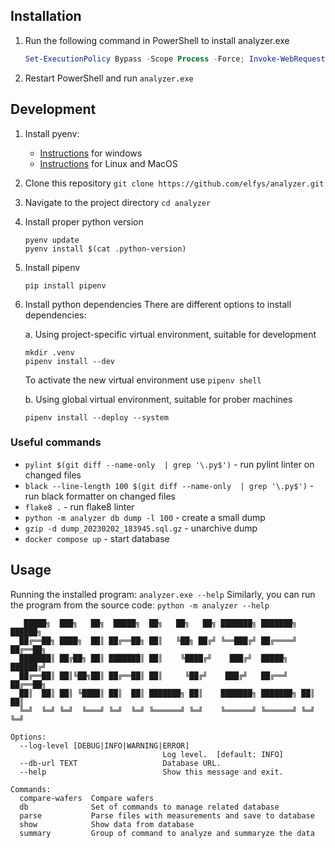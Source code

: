 ## Installation

1. Run the following command in PowerShell to install analyzer.exe
   ```powershell
   Set-ExecutionPolicy Bypass -Scope Process -Force; Invoke-WebRequest -UseBasicParsing -Uri "https://raw.githubusercontent.com/elfys/analyzer/main/install.ps1" -OutFile "./install-analyzer.ps1"; &"./install-analyzer.ps1"; & rm "install-analyzer.ps1"
   ```
2. Restart PowerShell and run `analyzer.exe`


## Development

1. Install pyenv:
    - [Instructions](https://pyenv-win.github.io/pyenv-win/#installation) for windows
    - [Instructions](https://github.com/pyenv/pyenv#installation) for Linux and MacOS
2. Clone this repository
   `git clone https://github.com/elfys/analyzer.git`
3. Navigate to the project directory
   `cd analyzer`
4. Install proper python version
   ```shell
   pyenv update
   pyenv install $(cat .python-version)
   ```
5. Install pipenv
   ```shell
   pip install pipenv
   ```
6. Install python dependencies
   There are different options to install dependencies:

   a. Using project-specific virtual environment, suitable for development

      ```shell
      mkdir .venv
      pipenv install --dev
      ```
      To activate the new virtual environment use `pipenv shell`

   b. Using global virtual environment, suitable for prober machines
      
      ```shell
      pipenv install --deploy --system 
      ```


### Useful commands

- `pylint $(git diff --name-only  | grep '\.py$')` - run pylint linter on changed files
- `black --line-length 100 $(git diff --name-only  | grep '\.py$')` - run black formatter on changed files
- `flake8 .` - run flake8 linter
- `python -m analyzer db dump -l 100` - create a small dump
- `gzip -d dump_20230202_183945.sql.gz` - unarchive dump
- `docker compose up` - start database

## Usage

Running the installed program: `analyzer.exe --help`
Similarly, you can run the program from the source code: `python -m analyzer --help`

```
   █████╗  ███╗   ██╗  █████╗  ██╗   ██╗   ██╗ ███████╗ ███████╗ ██████╗ 
  ██╔══██╗ ████╗  ██║ ██╔══██╗ ██║   ╚██╗ ██╔╝ ╚══███╔╝ ██╔════╝ ██╔══██╗ 
  ███████║ ██╔██╗ ██║ ███████║ ██║    ╚████╔╝    ███╔╝  █████╗   ██████╔╝ 
  ██╔══██║ ██║╚██╗██║ ██╔══██║ ██║     ╚██╔╝    ███╔╝   ██╔══╝   ██╔══██╗ 
  ██║  ██║ ██║ ╚████║ ██║  ██║ ███████╗ ██║    ███████╗ ███████╗ ██║  ██║ 
  ╚═╝  ╚═╝ ╚═╝  ╚═══╝ ╚═╝  ╚═╝ ╚══════╝ ╚═╝    ╚══════╝ ╚══════╝ ╚═╝  ╚═╝

Options:
  --log-level [DEBUG|INFO|WARNING|ERROR]
                                  Log level.  [default: INFO]
  --db-url TEXT                   Database URL.
  --help                          Show this message and exit.

Commands:
  compare-wafers  Compare wafers
  db              Set of commands to manage related database
  parse           Parse files with measurements and save to database
  show            Show data from database
  summary         Group of command to analyze and summaryze the data
```
